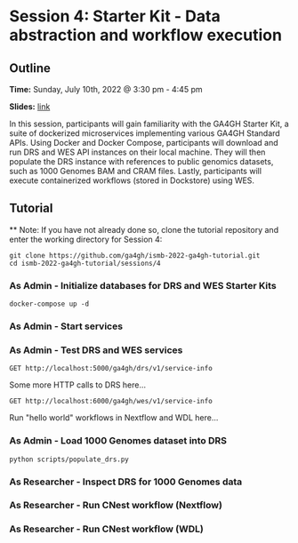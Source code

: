 # Session 4: Starter Kit - Data abstraction and workflow execution

## Outline

**Time:** Sunday, July 10th, 2022 @ 3:30 pm - 4:45 pm

**Slides:** [link](https://docs.google.com/presentation/d/1cJe5MyI6K0sHBHNcsvbLTbgaYGzsnVLCrYiEBtD2e2c)

In this session, participants will gain familiarity with the GA4GH Starter Kit, a suite of dockerized microservices implementing various GA4GH Standard APIs. Using Docker and Docker Compose, participants will download and run DRS and WES API instances on their local machine. They will then populate the DRS instance with references to public genomics datasets, such as 1000 Genomes BAM and CRAM files. Lastly, participants will execute containerized workflows (stored in Dockstore) using WES.

## Tutorial

** Note: If you have not already done so, clone the tutorial repository and enter the working directory for Session 4:

```
git clone https://github.com/ga4gh/ismb-2022-ga4gh-tutorial.git
cd ismb-2022-ga4gh-tutorial/sessions/4
```

### As Admin - Initialize databases for DRS and WES Starter Kits

```
docker-compose up -d
```

### As Admin - Start services

### As Admin - Test DRS and WES services

```
GET http://localhost:5000/ga4gh/drs/v1/service-info
```

Some more HTTP calls to DRS here...

```
GET http://localhost:6000/ga4gh/wes/v1/service-info
```

Run "hello world" workflows in Nextflow and WDL here...

### As Admin - Load 1000 Genomes dataset into DRS

```
python scripts/populate_drs.py
```

### As Researcher - Inspect DRS for 1000 Genomes data

### As Researcher - Run CNest workflow (Nextflow)

### As Researcher - Run CNest workflow (WDL)
